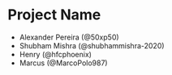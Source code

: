 # Project Name
- Alexander Pereira (@50xp50)
- Shubham Mishra (@shubhammishra-2020)
- Henry (@hfcphoenix)
- Marcus (@MarcoPolo987)
